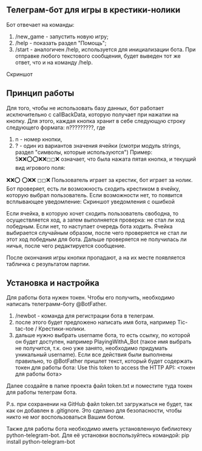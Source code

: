 ## Телеграм-бот для игры в крестики-нолики
Бот отвечает на команды:

1. /new_game - запустить новую игру;
2. /help - показать раздел "Помощь";
3. /start - аналогичен /help, используется для инициализации бота.
При отправке любого текстового сообщения, будет выведен тот же ответ, что и на команду /help.

Скриншот

## Принцип работы
Для того, чтобы не использовать базу данных, бот работает исключительно с callBackData, которую получает при нажатии на кнопку. Для этого, каждая кнопка хранит в себе следующую строку следующего формата: n?????????, где

1. n - номер кнопки,
2. ? - один из вариантов значения ячейки (смотри модуль strings, раздел "символы, которые используются")
Пример: 5❌❌⭕⭕❌❌◻◻❌ означает, что была нажата пятая кнопка, и текущий вид игрового поля:

❌❌⭕
⭕❌❌
◻◻❌
Пользователь играет за крестик, бот играет за нолик. Бот проверяет, есть ли возможность сходить крестиком в ячейку, которую выбрал пользователь. Если возможности нет, то появится всплывающее уведомление: Скриншот уведомления с ошибкой

Если ячейка, в которую хочет сходить пользователь свободна, то осуществляется ход, а затем выполняется проверка: не стал ли ход победным. Если нет, то наступает очередь бота ходить. Ячейка выбирается случайным образом, после чего проверяется не стал ли этот ход победным для бота. Дальше проверяется не получилась ли ничья, после чего редактируется сообщение.

После окончания игры кнопки пропадают, а на их месте появляется табличка с результатом партии.

 ## Установка и настройка
Для работы бота нужен токен. Чтобы его получить, необходимо написать телеграмм-боту @BotFather.

1. /newbot - команда для регистрации бота в телеграм.
2. после этого будет предложено написать имя бота, например Tic-tac-toe / Крестики-нолики.
3. дальше нужно выбрать username бота, то есть ссылку, по которой он будет доступен, например PlayingWithA_Bot (такое имя выбрать не получится, т.к. оно уже занято, необходимо придумать уникальный username).
Если все действия были выполнены правильно, то @BotFather пришлет текст, который будет содержать токен для работы бота: Use this token to access the HTTP API: <токен для работы бота>

Далее создайте в папке проекта файл token.txt и поместите туда токен для работы телеграм бота.

P.s. при сохранении на GitHub файл token.txt загружаться не будет, так как он добавлен в .gitignore. Это сделано для безопасности, чтобы никто не мог воспользоваться Вашим ботом.

Также для работы бота необходимо иметь установленную библиотеку python-telegram-bot. Для её установки воспользуйтесь командой: pip install python-telegram-bot